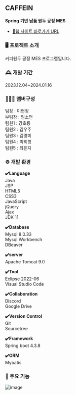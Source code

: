 ## CAFFEIN
**Spring 기반 납품 원두 공정 MES**
- [🔗웹 사이트 바로가기 URL](http://class7-team4.itwillbs.com:8080/)<br>

### 🖥️ 프로젝트 소개
커피원두 공정 MES 프로그램입니다.

### 🕰️ 개발 기간
2023.12.04~2024.01.16

### 🧑‍🤝‍🧑 맴버구성
팀장 : 이현정  
부팀장 : 임소언  
팀원1 : 강호룡  
팀원2 : 김우주   
팀원3 : 김영미   
팀원4 : 박희영  
팀원5 : 최윤지  

### ⚙️ 개발 환경
**✔️Language**  
Java<br>
JSP  
HTML5  
CSS3  
JavaScript  
jQuery  
Ajax   
JDK 11  

**✔️Database**  
Mysql 8.0.33  
Mysql Workbench  
DBeaver  

**✔️server**  
Apache Tomcat 9.0


**✔️Tool**  
Eclipse 2022-06  
Visual Studio Code  


**✔️Collaboration**  
Discord  
Google Drive  


**✔️Version Control**  
Git  
Sourcetree  


**✔️Framework**  
Spring boot 4.3.8  


**✔️ORM**  
Mybatis   

### 📌 주요 기능
![image](https://github.com/finalproject7-4/cafein/assets/141491896/4373c9d9-806e-4846-95e5-bf56510634de)

